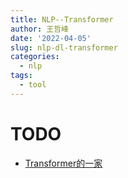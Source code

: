 ```yaml
---
title: NLP--Transformer
author: 王哲峰
date: '2022-04-05'
slug: nlp-dl-transformer
categories:
  - nlp
tags:
  - tool
---
```



# TODO

* [Transformer的一家](https://mp.weixin.qq.com/s/ArzUQHQ-imSpWRPt6XG9FQ)

